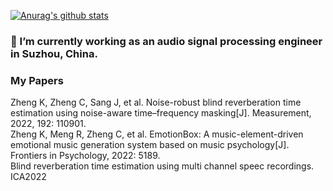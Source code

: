 [![Anurag's github stats](https://github-readme-stats.vercel.app/api?username=KaitongZheng&theme=synthwave)](https://github.com/anuraghazra/github-readme-stats)

### 🌱 I’m currently working as an audio signal processing engineer in Suzhou, China.

### My Papers
Zheng K, Zheng C, Sang J, et al. Noise-robust blind reverberation time estimation using noise-aware time–frequency masking[J]. Measurement, 2022, 192: 110901.  
Zheng K, Meng R, Zheng C, et al. EmotionBox: A music-element-driven emotional music generation system based on music psychology[J]. Frontiers in Psychology, 2022: 5189.  
Blind reverberation time estimation using multi channel speec recordings. ICA2022  

<!--
**KaitongZheng/KaitongZheng** is a ✨ _special_ ✨ repository because its `README.md` (this file) appears on your GitHub profile.

Here are some ideas to get you started:

- 🔭 I’m currently working on ...
- 🌱 I’m currently learning ...
- 👯 I’m looking to collaborate on ...
- 🤔 I’m looking for help with ...
- 💬 Ask me about ...
- 📫 How to reach me: ...
- 😄 Pronouns: ...
- ⚡ Fun fact: ...
-->
